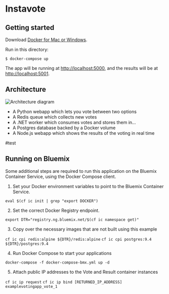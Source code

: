 Instavote
=========

Getting started
---------------

Download [Docker for Mac or Windows](https://www.docker.com).

Run in this directory:

    $ docker-compose up

The app will be running at [http://localhost:5000](http://localhost:5000), and the results will be at [http://localhost:5001](http://localhost:5001).

Architecture
-----

![Architecture diagram](architecture.png)

* A Python webapp which lets you vote between two options
* A Redis queue which collects new votes
* A .NET worker which consumes votes and stores them in…
* A Postgres database backed by a Docker volume
* A Node.js webapp which shows the results of the voting in real time

#test

## Running on Bluemix

Some additional steps are required to run this application on the Bluemix Container Service, using the Docker Compose client.

1.  Set your Docker environment variables to point to the Bluemix Container Service.

`eval $(cf ic init | grep "export DOCKER")`

2.  Set the correct Docker Registry endpoint.

`export DTR="registry.ng.bluemix.net/$(cf ic namespace get)"`

3.  Copy over the necessary images that are not built using this example

`cf ic cpi redis:alpine ${DTR}/redis:alpine`
`cf ic cpi postgres:9.4 ${DTR}/postgres:9.4`

4.  Run Docker Compose to start your applications

`docker-compose -f docker-compose-bmx.yml up -d`

5.  Attach public IP addresses to the Vote and Result container instances

`cf ic ip request`
`cf ic ip bind [RETURNED_IP_ADDRESS] examplevotingapp_vote_1`
